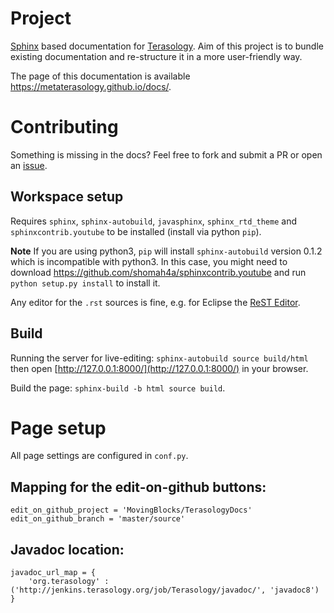 # Project

[Sphinx](http://www.sphinx-doc.org) based documentation for [Terasology](https://github.com/MovingBlocks/Terasology). Aim of this project is to bundle existing documentation and re-structure it in a more user-friendly way.

The page of this documentation is available  https://metaterasology.github.io/docs/.

# Contributing

Something is missing in the docs? Feel free to fork and submit a PR or open an [issue](https://github.com/MovingBlocks/TerasologyDocs/issues).

## Workspace setup

Requires `sphinx`, `sphinx-autobuild`, `javasphinx`, `sphinx_rtd_theme` and `sphinxcontrib.youtube` to be installed (install via python `pip`).

**Note** If you are using python3, `pip` will install `sphinx-autobuild` version 0.1.2 which is incompatible with python3. In this case, you might need to download https://github.com/shomah4a/sphinxcontrib.youtube and run `python setup.py install` to install it.  

Any editor for the `.rst` sources is fine, e.g. for Eclipse the [ReST Editor](http://marketplace.eclipse.org/content/rest-editor).

## Build

Running the server for live-editing: `sphinx-autobuild source build/html` then open [http://127.0.0.1:8000/](http://127.0.0.1:8000/) in your browser.

Build the page: `sphinx-build -b html source build`.


# Page setup

All page settings are configured in `conf.py`.

## Mapping for the edit-on-github buttons:
```
edit_on_github_project = 'MovingBlocks/TerasologyDocs'
edit_on_github_branch = 'master/source'
```

## Javadoc location:
```
javadoc_url_map = {
    'org.terasology' : ('http://jenkins.terasology.org/job/Terasology/javadoc/', 'javadoc8')
}
```